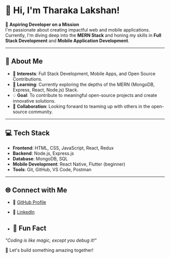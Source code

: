 # 👋 Hi, I'm Tharaka Lakshan! 

🎯 **Aspiring Developer on a Mission**  
I'm passionate about creating impactful web and mobile applications. Currently, I'm diving deep into the **MERN Stack** and honing my skills in **Full Stack Development** and **Mobile Application Development**.

---

## 🚀 About Me
- 👀 **Interests**: Full Stack Development, Mobile Apps, and Open Source Contributions.
- 🌱 **Learning**: Currently exploring the depths of the MERN (MongoDB, Express, React, Node.js) Stack.
- 💡 **Goal**: To contribute to meaningful open-source projects and create innovative solutions.
- 💞️ **Collaboration**: Looking forward to teaming up with others in the open-source community.

---

## 💻 Tech Stack
- **Frontend**: HTML, CSS, JavaScript, React, Redux
- **Backend**: Node.js, Express.js
- **Database**: MongoDB, SQL
- **Mobile Development**: React Native, Flutter (beginner)
- **Tools**: Git, GitHub, VS Code, Postman

---

## 🌐 Connect with Me
- 🔗 [GitHub Profile](https://github.com/LakshanWickramasinghe99)
- 💼 [LinkedIn](https://www.linkedin.com/in/tharaka-lakshan-b030772a2/)

- ## 🎯 Fun Fact
*"Coding is like magic, except you debug it!"*

🌟 Let's build something amazing together!
